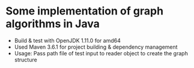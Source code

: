 # Some implementation of graph algorithms in Java

* Build & test with OpenJDK 1.11.0 for amd64
* Used Maven 3.6.1 for project building & dependency management
* Usage: Pass path file of test input to reader object to create the graph structure
